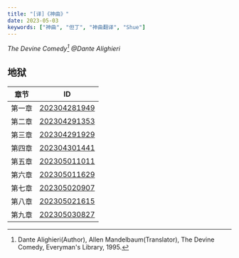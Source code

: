 ```yaml
---
title: "[译]《神曲》"
date: 2023-05-03
keywords: ["神曲", "但丁", "神曲翻译", "Shue"]
---
```


*The Devine Comedy[^1]
@Dante Alighieri*
## 地狱
|章节|ID|
|----|----|
|第一章|[202304281949](/202304281949)|
|第二章|[202304291353](/202304291353)|
|第三章|[202304291929](/202304291929)|
|第四章|[202304301441](/202304301441)|
|第五章|[202305011011](/202305011011)|
|第六章|[202305011629](/202305011629)|
|第七章|[202305020907](/202305020907)|
|第八章|[202305021615](/202305021615)|
|第九章|[202305030827](/202305030827)|

[^1]: Dante Alighieri(Author), Allen Mandelbaum(Translator), The Devine Comedy, Everyman's Library, 1995.